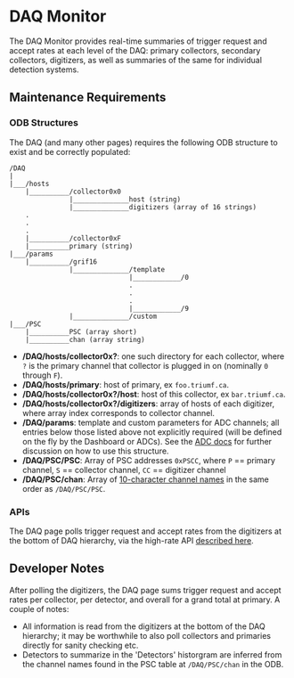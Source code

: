 DAQ Monitor
===========

The DAQ Monitor provides real-time summaries of trigger request and accept rates at each level of the DAQ: primary collectors, secondary collectors, digitizers, as well as summaries of the same for individual detection systems.

## Maintenance Requirements

### ODB Structures

The DAQ (and many other pages) requires the following ODB structure to exist and be correctly populated:

```
/DAQ
|
|___/hosts
    |__________/collector0x0
               |______________host (string)
               |______________digitizers (array of 16 strings)
    .
    .
    .
    |__________/collector0xF
    |__________primary (string)
|___/params
    |__________/grif16
               |______________/template
                              |____________/0
                              .
                              .
                              .
                              |____________/9
               |______________/custom
|___/PSC
    |__________PSC (array short)
    |__________chan (array string)
```

 - **/DAQ/hosts/collector0x?**: one such directory for each collector, where `?` is the primary channel that collector is plugged in on (nominally `0` through `F`).
 - **/DAQ/hosts/primary**: host of primary, ex `foo.triumf.ca`.
 - **/DAQ/hosts/collector0x?/host**: host of this collector, ex `bar.triumf.ca`.
 - **/DAQ/hosts/collector0x?/digitizers**: array of hosts of each digitizer, where array index corresponds to collector channel.
 - **/DAQ/params**: template and custom parameters for ADC channels; all entries below those listed above not explicitly required (will be defined on the fly by the Dashboard or ADCs). See the [ADC docs](https://github.com/GRIFFINCollaboration/griffin-dashboard/blob/gh-pages/templates/detectors/adc-sidebar/README.md) for further discussion on how to use this structure.
 - **/DAQ/PSC/PSC**: Array of PSC addresses `0xPSCC`, where `P` == primary channel, `S` == collector channel, `CC` == digitizer channel
 - **/DAQ/PSC/chan**: Array of [10-character channel names](https://www.triumf.info/wiki/tigwiki/index.php/Detector_Nomenclature) in the same order as `/DAQ/PSC/PSC`.

### APIs

The DAQ page polls trigger request and accept rates from the digitizers at the bottom of DAQ hierarchy, via the high-rate API [described here](https://github.com/GRIFFINCollaboration/griffin-dashboard/blob/gh-pages/templates/detectors/adc-sidebar/README.md).

## Developer Notes

After polling the digitizers, the DAQ page sums trigger request and accept rates per collector, per detector, and overall for a grand total at primary. A couple of notes:

 - All information is read from the digitizers at the bottom of the DAQ hierarchy; it may be worthwhile to also poll collectors and primaries directly for sanity checking etc.
 - Detectors to summarize in the 'Detectors' historgram are inferred from the channel names found in the PSC table at `/DAQ/PSC/chan` in the ODB.








